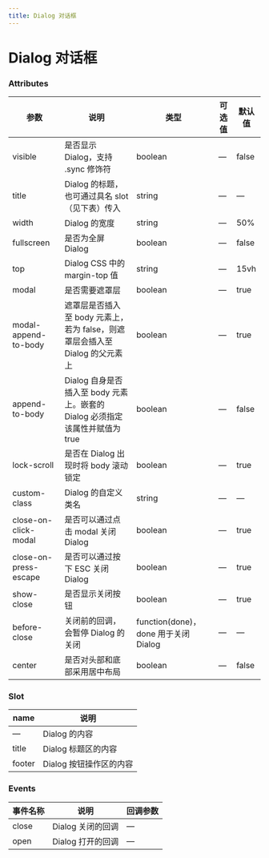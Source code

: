 ```yaml
---
title: Dialog 对话框
---
```

# Dialog 对话框 <Badge text="pass" type="success"/> <Badge text="0.0.1"/>

<ClientOnly>
  <Dialog-></Dialog->
</ClientOnly>

### Attributes

| 参数                       | 说明                                                  | 类型                                | 可选值 | 默认值   |
|--------------------------|-----------------------------------------------------|-----------------------------------|-----|-------|
| visible                  | 是否显示 Dialog，支持 \.sync 修饰符                           | boolean                           | —   | false |
| title                    | Dialog 的标题，也可通过具名 slot （见下表）传入                      | string                            | —   | —     |
| width                    | Dialog 的宽度                                          | string                            | —   | 50%   |
| fullscreen               | 是否为全屏 Dialog                                        | boolean                           | —   | false |
| top                      | Dialog CSS 中的 margin\-top 值                         | string                            | —   | 15vh  |
| modal                    | 是否需要遮罩层                                             | boolean                           | —   | true  |
| modal\-append\-to\-body  | 遮罩层是否插入至 body 元素上，若为 false，则遮罩层会插入至 Dialog 的父元素上    | boolean                           | —   | true  |
| append\-to\-body         | Dialog 自身是否插入至 body 元素上。嵌套的 Dialog 必须指定该属性并赋值为 true | boolean                           | —   | false |
| lock\-scroll             | 是否在 Dialog 出现时将 body 滚动锁定                           | boolean                           | —   | true  |
| custom\-class            | Dialog 的自定义类名                                       | string                            | —   | —     |
| close\-on\-click\-modal  | 是否可以通过点击 modal 关闭 Dialog                            | boolean                           | —   | true  |
| close\-on\-press\-escape | 是否可以通过按下 ESC 关闭 Dialog                              | boolean                           | —   | true  |
| show\-close              | 是否显示关闭按钮                                            | boolean                           | —   | true  |
| before\-close            | 关闭前的回调，会暂停 Dialog 的关闭                               | function\(done\)，done 用于关闭 Dialog | —   | —     |
| center                   | 是否对头部和底部采用居中布局                                      | boolean                           | —   | false |



### Slot

| name   | 说明              |
|--------|-----------------|
| —      | Dialog 的内容      |
| title  | Dialog 标题区的内容   |
| footer | Dialog 按钮操作区的内容 |

### Events

| 事件名称  | 说明           | 回调参数 |
|-------|--------------|------|
| close | Dialog 关闭的回调 | —    |
| open  | Dialog 打开的回调 | —    |







